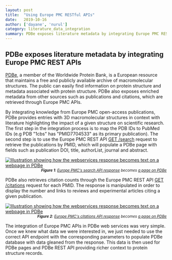 ```yaml
---
layout: post
title:  "Using Europe PMC RESTful APIs"
date:   2019-10-16
author: ['dayane', 'nurul']
category: literature_data_integration
summary: PDBe exposes literature metadata by integrating Europe PMC REST APIs
---
```


## PDBe exposes literature metadata by integrating Europe PMC REST APIs

[PDBe](https://www.ebi.ac.uk/pdbe/), a member of the Worldwide Protein Bank, is a European resource that maintains a free and publicly available archive of macromolecular structures. The public can easily find information on protein structure and metadata associated with protein structure. PDBe also exposes enriched metadata from other sources such as publications and citations, which are retrieved through Europe PMC APIs.
<!--more-->

By integrating knowledge from Europe PMC open-access publications, PDBe provides entries with 3D macromolecular structures in context with literature highlighting the impact of a given structure on scientific research. The first step in the integration process is to map the PDB IDs to PubMed IDs (e.g PDB "1cbs" has "PMID7704533" as its primary publication). The second step is to use the Europe PMC REST API [GET /search](https://europepmc.org/RestfulWebService#!/Europe32PMC32Articles32RESTful32API/search) request to retrieve the publications by PMID, which will populate a PDBe page with fields such as publication DOI, title, authorList, journal and abstract.

[![Illustration showing how the webservices response becomes text on a webpage in PDBe][image_1]][image_1]
<small style="display:block; text-align: right;">***Figure 1**: [Europe PMC's search API response](https://www.ebi.ac.uk/europepmc/webservices/rest/search?query=7704533&resultType=core&cursorMark=*&pageSize=25&format=json) becomes [a page on PDBe](https://www.ebi.ac.uk/pdbe/entry/pdb/1cbs/)*</small>

PDBe also retrieves citation counts through the Europe PMC REST API [GET /citations](https://europepmc.org/RestfulWebService#!/Europe32PMC32Articles32RESTful32API/citations) request for each PMID. The response is manipulated in order to display the number and links to reviews and experimental articles citing a given publication.

[![Illustration showing how the webservices response becomes text on a webpage in PDBe][image_2]][image_2]
<small style="display:block; text-align: right;">***Figure 2**: [Europe PMC's citations API response](https://www.ebi.ac.uk/europepmc/webservices/rest/MED/7704533/citations?page=1&pageSize=25&format=json) becomes [a page on PDBe](https://www.ebi.ac.uk/pdbe/entry/pdb/1cbs/citations)*</small>

The integration of Europe PMC APIs in PDBe web services was very simple. Once we knew what data we were interested in, we just needed to use the correct API endpoint with the corresponding parameters to populate PDBe database with data gleaned from the response. This data is then used for PDBe pages and PDBe REST API providing richer context to protein structure records.

[image_1]: {{site.baseurl}}/images/posts/using-europe-pmc-restful-apis/Blog_image01.png
[image_2]: {{site.baseurl}}/images/posts/using-europe-pmc-restful-apis/Blog_image02.png
